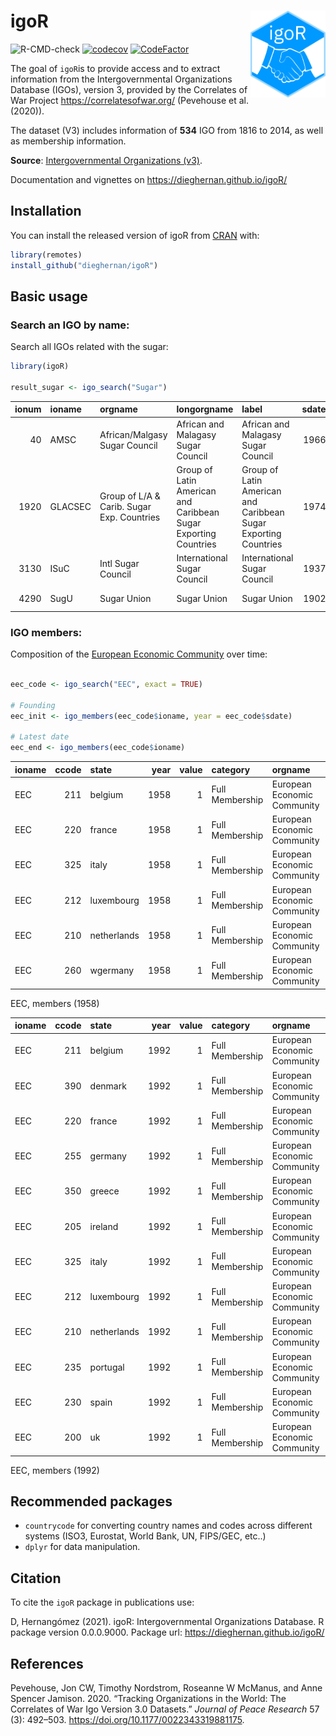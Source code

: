 
<!-- README.md is generated from README.Rmd. Please edit that file -->

# igoR <img src="man/figures/logo.png" align="right" width="120" />

<!-- badges: start -->

![R-CMD-check](https://github.com/dieghernan/igoR/workflows/R-CMD-check/badge.svg)
[![codecov](https://codecov.io/gh/dieghernan/igoR/branch/master/graph/badge.svg?token=UH3VLTTTRE)](https://codecov.io/gh/dieghernan/igoR)
[![CodeFactor](https://www.codefactor.io/repository/github/dieghernan/igor/badge)](https://www.codefactor.io/repository/github/dieghernan/igor)
<!-- badges: end -->

The goal of `igoR`is to provide access and to extract information from
the Intergovernmental Organizations Database (IGOs), version 3, provided
by the Correlates of War Project <https://correlatesofwar.org/>
(Pevehouse et al. (2020)).

The dataset (V3) includes information of **534** IGO from 1816 to 2014,
as well as membership information.

**Source**: [Intergovernmental Organizations
(v3)](https://correlatesofwar.org/data-sets/IGOs).

Documentation and vignettes on <https://dieghernan.github.io/igoR/>

## Installation

You can install the released version of igoR from
[CRAN](https://CRAN.R-project.org) with:

``` r
library(remotes)
install_github("dieghernan/igoR")
```

## Basic usage

### Search an IGO by name:

Search all IGOs related with the sugar:

``` r
library(igoR)

result_sugar <- igo_search("Sugar")
```

| ionum | ioname  | orgname                                    | longorgname                                                     | label                                                           | sdate | deaddate | dead | integrated | replaced | igocode | version | accuracyofpre1965membershipdates                      | sourcesandnotes | imputed | political | social | economic |
| ----: | :------ | :----------------------------------------- | :-------------------------------------------------------------- | :-------------------------------------------------------------- | ----: | -------: | ---: | ---------: | -------: | ------: | ------: | :---------------------------------------------------- | :-------------- | ------: | --------: | -----: | -------: |
|    40 | AMSC    | African/Malgasy Sugar Council              | African and Malagasy Sugar Council                              | African and Malagasy Sugar Council                              |  1966 |     1977 |    1 |          0 |        0 |      NA |     2.1 | Not applicable - created 1965 or later                |                 |       0 |         0 |      0 |        1 |
|  1920 | GLACSEC | Group of L/A & Carib. Sugar Exp. Countries | Group of Latin American and Caribbean Sugar Exporting Countries | Group of Latin American and Caribbean Sugar Exporting Countries |  1974 |     2001 |    1 |          0 |        0 |      NA |     2.3 | Not applicable - created 1965 or later                |                 |       0 |         1 |      0 |        0 |
|  3130 | ISuC    | Intl Sugar Council                         | International Sugar Council                                     | International Sugar Council                                     |  1937 |     1967 |    1 |          0 |        0 |      91 |     3.0 | Within 5 years                                        |                 |       0 |         0 |      1 |        0 |
|  4290 | SugU    | Sugar Union                                | Sugar Union                                                     | Sugar Union                                                     |  1902 |     1913 |    1 |          0 |        0 |      29 |     3.0 | Completely accurate, except a few minor uncertainties |                 |       0 |         0 |      0 |        1 |

### IGO members:

Composition of the [European Economic
Community](https://en.wikipedia.org/wiki/European_Economic_Community)
over time:

``` r

eec_code <- igo_search("EEC", exact = TRUE)

# Founding
eec_init <- igo_members(eec_code$ioname, year = eec_code$sdate)

# Latest date
eec_end <- igo_members(eec_code$ioname)
```

| ioname | ccode | state       | year | value | category        | orgname                     |
| :----- | ----: | :---------- | ---: | ----: | :-------------- | :-------------------------- |
| EEC    |   211 | belgium     | 1958 |     1 | Full Membership | European Economic Community |
| EEC    |   220 | france      | 1958 |     1 | Full Membership | European Economic Community |
| EEC    |   325 | italy       | 1958 |     1 | Full Membership | European Economic Community |
| EEC    |   212 | luxembourg  | 1958 |     1 | Full Membership | European Economic Community |
| EEC    |   210 | netherlands | 1958 |     1 | Full Membership | European Economic Community |
| EEC    |   260 | wgermany    | 1958 |     1 | Full Membership | European Economic Community |

EEC, members (1958)

| ioname | ccode | state       | year | value | category        | orgname                     |
| :----- | ----: | :---------- | ---: | ----: | :-------------- | :-------------------------- |
| EEC    |   211 | belgium     | 1992 |     1 | Full Membership | European Economic Community |
| EEC    |   390 | denmark     | 1992 |     1 | Full Membership | European Economic Community |
| EEC    |   220 | france      | 1992 |     1 | Full Membership | European Economic Community |
| EEC    |   255 | germany     | 1992 |     1 | Full Membership | European Economic Community |
| EEC    |   350 | greece      | 1992 |     1 | Full Membership | European Economic Community |
| EEC    |   205 | ireland     | 1992 |     1 | Full Membership | European Economic Community |
| EEC    |   325 | italy       | 1992 |     1 | Full Membership | European Economic Community |
| EEC    |   212 | luxembourg  | 1992 |     1 | Full Membership | European Economic Community |
| EEC    |   210 | netherlands | 1992 |     1 | Full Membership | European Economic Community |
| EEC    |   235 | portugal    | 1992 |     1 | Full Membership | European Economic Community |
| EEC    |   230 | spain       | 1992 |     1 | Full Membership | European Economic Community |
| EEC    |   200 | uk          | 1992 |     1 | Full Membership | European Economic Community |

EEC, members (1992)

## Recommended packages

  - `countrycode` for converting country names and codes across
    different systems (ISO3, Eurostat, World Bank, UN, FIPS/GEC, etc..)
  - `dplyr` for data manipulation.

## Citation

To cite the `igoR` package in publications use:

D, Hernangómez (2021). igoR: Intergovernmental Organizations Database. R
package version 0.0.0.9000. Package url:
<https://dieghernan.github.io/igoR/>

## References

<div id="refs" class="references">

<div id="ref-doi:10.1177/0022343319881175">

Pevehouse, Jon CW, Timothy Nordstrom, Roseanne W McManus, and Anne
Spencer Jamison. 2020. “Tracking Organizations in the World: The
Correlates of War Igo Version 3.0 Datasets.” *Journal of Peace Research*
57 (3): 492–503. <https://doi.org/10.1177/0022343319881175>.

</div>

</div>
